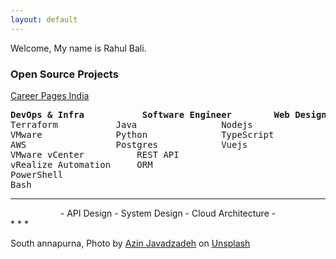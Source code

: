 ```yaml
---
layout: default
---
```


Welcome, My name is Rahul Bali.

<H3>
	Open Source Projects
</H3>
<p>
	<a href="/CareerPagesIndia">Career Pages India</a>
</p>

<pre>
<b>DevOps & Infra</b>			<b>Software Engineer</b>		<b>Web Design</b>
Terraform			Java 				Nodejs
VMware				Python 				TypeScript
AWS    				Postgres			Vuejs
VMware vCenter			REST API	
vRealize Automation		ORM  
PowerShell
Bash
</pre>

* * *
<center> - API Design - System Design - Cloud Architecture - </center>
* * *

<span>South annapurna, Photo by <a href="https://unsplash.com/@azinjx?utm_source=unsplash&amp;utm_medium=referral&amp;utm_content=creditCopyText">Azin Javadzadeh</a> on <a href="https://unsplash.com/images/nature/mountain?utm_source=unsplash&amp;utm_medium=referral&amp;utm_content=creditCopyText">Unsplash</a></span>
